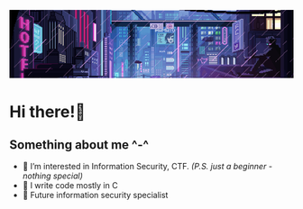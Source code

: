 ![](gif.gif)

# Hi there!💜

## Something about me ^-^
* 👀 I’m interested in Information Security, CTF.    *(P.S. just a beginner - nothing special)*</li>
* 📓 I write code mostly in C </li>
* 🔐 Future information security specialist

<!--* 😄 Ready to mingle!-->


<!--
**Vaselissa/Vaselissa** is a ✨ _special_ ✨ repository because its `README.md` (this file) appears on your GitHub profile.

Here are some ideas to get you started:

- 🔭 I’m currently working on ...
- 🌱 I’m currently learning ...
- 👯 I’m looking to collaborate on ...
- 🤔 I’m looking for help with ...
- 💬 Ask me about ...
- 📫 How to reach me: ...
- 😄 Pronouns: ...
- ⚡ Fun fact: ...
-->
